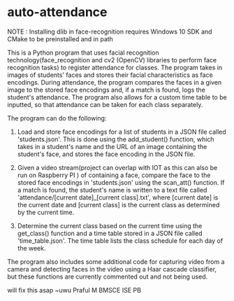 # auto-attendance

NOTE : Installing dlib in face-recognition requires Windows 10 SDK and CMake to be preinstalled and in path



This is a Python program that uses facial recognition technology(face_recognition and cv2 (OpenCV) libraries to perform face recognition tasks) to register attendance for classes. The program takes in images of students' faces and stores their facial characteristics as face encodings. During attendance, the program compares the faces in a given image to the stored face encodings and, if a match is found, logs the student's attendance. The program also allows for a custom time table to be inputted, so that attendance can be taken for each class separately.

The program can do the following:

1. Load and store face encodings for a list of students in a JSON file called 'students.json'. This is done using the add_student() function, which takes in a student's name and the URL of an image containing the student's face, and stores the face encoding in the JSON file.

2. Given a video stream(project can overlap with IOT as this can also be run on Raspberry PI <subject to certain limitations>) of containing a face, compare the face to the stored face encodings in 'students.json' using the scan_att() function. If a match is found, the student's name is written to a text file called 'attendance/[current date]_[current class].txt', where [current date] is the current date and [current class] is the current class as determined by the current time.

3. Determine the current class based on the current time using the get_class() function and a time table stored in a JSON file called 'time_table.json'. The time table lists the class schedule for each day of the week.

  


The program also includes some additional code for capturing video from a camera and detecting faces in the video using a Haar cascade classifier, but these functions are currently commented out and not being used.
  
will fix this asap ~uwu
Praful M
BMSCE ISE PB 
